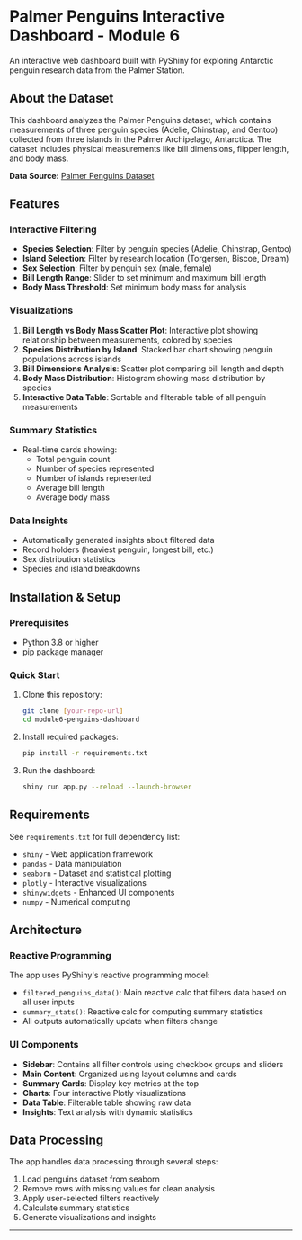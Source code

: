 # Palmer Penguins Interactive Dashboard - Module 6

An interactive web dashboard built with PyShiny for exploring Antarctic penguin research data from the Palmer Station.

## About the Dataset

This dashboard analyzes the Palmer Penguins dataset, which contains measurements of three penguin species (Adelie, Chinstrap, and Gentoo) collected from three islands in the Palmer Archipelago, Antarctica. The dataset includes physical measurements like bill dimensions, flipper length, and body mass.

**Data Source:** [Palmer Penguins Dataset](https://github.com/mwaskom/seaborn-data/blob/master/penguins.csv)

## Features

### Interactive Filtering
- **Species Selection**: Filter by penguin species (Adelie, Chinstrap, Gentoo)
- **Island Selection**: Filter by research location (Torgersen, Biscoe, Dream)
- **Sex Selection**: Filter by penguin sex (male, female)
- **Bill Length Range**: Slider to set minimum and maximum bill length
- **Body Mass Threshold**: Set minimum body mass for analysis

### Visualizations
1. **Bill Length vs Body Mass Scatter Plot**: Interactive plot showing relationship between measurements, colored by species
2. **Species Distribution by Island**: Stacked bar chart showing penguin populations across islands
3. **Bill Dimensions Analysis**: Scatter plot comparing bill length and depth
4. **Body Mass Distribution**: Histogram showing mass distribution by species
5. **Interactive Data Table**: Sortable and filterable table of all penguin measurements

### Summary Statistics
- Real-time cards showing:
  - Total penguin count
  - Number of species represented
  - Number of islands represented
  - Average bill length
  - Average body mass

### Data Insights
- Automatically generated insights about filtered data
- Record holders (heaviest penguin, longest bill, etc.)
- Sex distribution statistics
- Species and island breakdowns

## Installation & Setup

### Prerequisites
- Python 3.8 or higher
- pip package manager

### Quick Start
1. Clone this repository:
   ```bash
   git clone [your-repo-url]
   cd module6-penguins-dashboard
   ```

2. Install required packages:
   ```bash
   pip install -r requirements.txt
   ```

3. Run the dashboard:
   ```bash
   shiny run app.py --reload --launch-browser
   ```


## Requirements

See `requirements.txt` for full dependency list:
- `shiny` - Web application framework
- `pandas` - Data manipulation
- `seaborn` - Dataset and statistical plotting
- `plotly` - Interactive visualizations
- `shinywidgets` - Enhanced UI components
- `numpy` - Numerical computing

## Architecture

### Reactive Programming
The app uses PyShiny's reactive programming model:
- `filtered_penguins_data()`: Main reactive calc that filters data based on all user inputs
- `summary_stats()`: Reactive calc for computing summary statistics
- All outputs automatically update when filters change

### UI Components
- **Sidebar**: Contains all filter controls using checkbox groups and sliders
- **Main Content**: Organized using layout columns and cards
- **Summary Cards**: Display key metrics at the top
- **Charts**: Four interactive Plotly visualizations
- **Data Table**: Filterable table showing raw data
- **Insights**: Text analysis with dynamic statistics

## Data Processing

The app handles data processing through several steps:
1. Load penguins dataset from seaborn
2. Remove rows with missing values for clean analysis  
3. Apply user-selected filters reactively
4. Calculate summary statistics
5. Generate visualizations and insights


---
